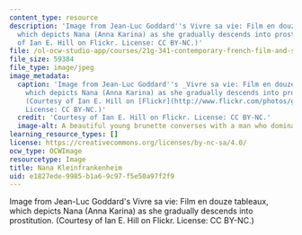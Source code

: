 ```yaml
---
content_type: resource
description: 'Image from Jean-Luc Goddard''s Vivre sa vie: Film en douze tableaux,
  which depicts Nana (Anna Karina) as she gradually descends into prostitution. (Courtesy
  of Ian E. Hill on Flickr. License: CC BY-NC.)'
file: /ol-ocw-studio-app/courses/21g-341-contemporary-french-film-and-social-issues-spring-2014/e1827ede9985b1a69c97f5e50a97f2f9_21g-341s14.jpg
file_size: 59384
file_type: image/jpeg
image_metadata:
  caption: 'Image from Jean-Luc Goddard''s _Vivre sa vie: Film en douze tableaux_,
    which depicts Nana (Anna Karina) as she gradually descends into prostitution.
    (Courtesy of Ian E. Hill on [Flickr](http://www.flickr.com/photos/geminicollisionworks/4366022071/).
    License: CC BY-NC.)'
  credit: 'Courtesy of Ian E. Hill on Flickr. License: CC BY-NC.'
  image-alt: A beautiful young brunette converses with a man who dominates the frame.
learning_resource_types: []
license: https://creativecommons.org/licenses/by-nc-sa/4.0/
ocw_type: OCWImage
resourcetype: Image
title: Nana Kleinfrankenheim
uid: e1827ede-9985-b1a6-9c97-f5e50a97f2f9
---
```

Image from Jean-Luc Goddard's Vivre sa vie: Film en douze tableaux, which depicts Nana (Anna Karina) as she gradually descends into prostitution. (Courtesy of Ian E. Hill on Flickr. License: CC BY-NC.)